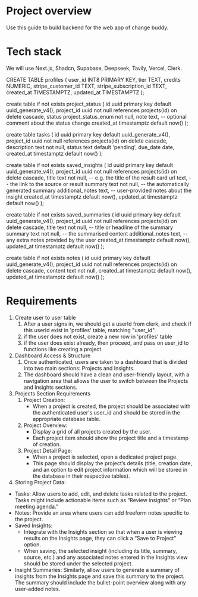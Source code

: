 # Project overview
Use this guide to build backend for the web app of change buddy.

# Tech stack
We will use Next.js, Shadcn, Supabase, Deepseek, Tavily, Vercel, Clerk.



CREATE TABLE profiles (
    user_id INT8 PRIMARY KEY,
    tier TEXT,
    credits NUMERIC,
    stripe_customer_id TEXT,
    stripe_subscription_id TEXT,
    created_at TIMESTAMPTZ,
    updated_at TIMESTAMPTZ
);

create table if not exists project_status (
  id uuid primary key default uuid_generate_v4(),
  project_id uuid not null references projects(id) on delete cascade,
  status project_status_enum not null,
  note text,                      -- optional comment about the status change
  created_at timestamptz default now()
);

create table tasks (
  id uuid primary key default uuid_generate_v4(),
  project_id uuid not null references projects(id) on delete cascade,
  description text not null,
  status text default 'pending',
  due_date date,
  created_at timestamptz default now()
);

create table if not exists saved_insights (
  id uuid primary key default uuid_generate_v4(),
  project_id uuid not null references projects(id) on delete cascade,
  title text not null,          -- e.g. the title of the result card
  url text,                     -- the link to the source or result
  summary text not null,        -- the automatically generated summary
  additional_notes text,        -- user-provided notes about the insight
  created_at timestamptz default now(),
  updated_at timestamptz default now()
);

create table if not exists saved_summaries (
  id uuid primary key default uuid_generate_v4(),
  project_id uuid not null references projects(id) on delete cascade,
  title text not null,           -- title or headline of the summary
  summary text not null,         -- the summarised content
  additional_notes text,         -- any extra notes provided by the user
  created_at timestamptz default now(),
  updated_at timestamptz default now()
);

create table if not exists notes (
  id uuid primary key default uuid_generate_v4(),
  project_id uuid not null references projects(id) on delete cascade,
  content text not null,
  created_at timestamptz default now(),
  updated_at timestamptz default now()
);

# Requirements
1. Create user to user table
   1. After a user signs in, we should get a userId from clerk, and check if this userId exist in 'profiles' table, matching "user_id".
   2. if the user does not exist, create a new row in 'profiles' table
   3. if the user does exist already, then proceed, and pass on user_id to functions like creating a project.
2. Dashboard Access & Structure
   1. Once authenticated, users are taken to a dashboard that is divided into two main sections: Projects and Insights.
   2. The dashboard should have a clean and user-friendly layout, with a navigation area that allows the user to switch between the Projects and Insights sections.
3. Projects Section Requirements
   1. Project Creation:
      - When a project is created, the project should be associated with the authenticated user's user_id and should be stored in the appropriate database table.
   2. Project Overview:
      - Display a grid of all projects created by the user.
      - Each project item should show the project title and a timestamp of creation.
   3. Project Detail Page:
      - When a project is selected, open a dedicated project page.
      - This page should display the project’s details (title, creation date, and an option to edit project information which will be stored in the database in their respective tables).
4. Storing Project Data:
  - Tasks: Allow users to add, edit, and delete tasks related to the project. Tasks might include actionable items such as “Review insights” or “Plan meeting agenda.”
  - Notes: Provide an area where users can add freeform notes specific to the project.
  - Saved Insights:
    - Integrate with the Insights section so that when a user is viewing results on the Insights page, they can click a “Save to Project” option.
    - When saving, the selected insight (including its title, summary, source, etc.) and any associated notes entered in the Insights view should be stored under the selected project.
  - Insight Summaries: Similarly, allow users to generate a summary of insights from the Insights page and save this summary to the project. The summary should include the bullet-point overview along with any user-added notes.
